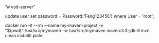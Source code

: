 "# vod-server" 




update user set password = Password('Feng123456') where User = 'root';



docker run -it --rm --name my-maven-project -v "$(pwd)":/usr/src/mymaven -w /usr/src/mymaven maven:3.3-jdk-8 mvn clean install# plate
